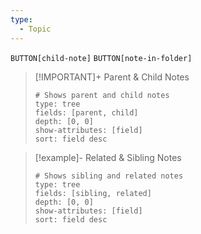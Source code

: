 ```yaml
---
type:
  - Topic
---
```

 `BUTTON[child-note]` `BUTTON[note-in-folder]`

> [!IMPORTANT]+ Parent & Child Notes
> ```breadcrumbs
> # Shows parent and child notes
> type: tree
> fields: [parent, child]
> depth: [0, 0]
> show-attributes: [field]
> sort: field desc
> ```

> [!example]- Related & Sibling Notes
> ```breadcrumbs
> # Shows sibling and related notes
> type: tree
> fields: [sibling, related]
> depth: [0, 0]
> show-attributes: [field]
> sort: field desc
> ```
